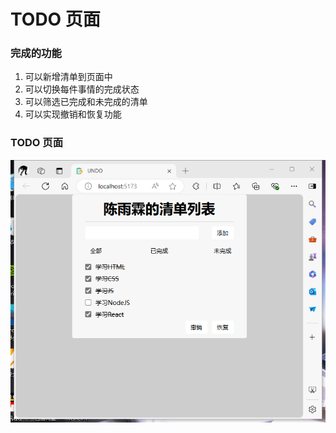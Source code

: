 # TODO 页面

### 完成的功能

1. 可以新增清单到页面中
2. 可以切换每件事情的完成状态
3. 可以筛选已完成和未完成的清单
4. 可以实现撤销和恢复功能

### TODO 页面

![alt text](./public/image.png)
